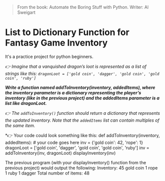 >From the book: Automate the Boring Stuff with Python. Writer: Al Sweigart

# List to Dictionary Function for Fantasy Game Inventory

It's a practice project for python beginners. 

*👉 Imagine that a vanquished dragon’s loot is represented as a list of strings like  this: 
```dragonLoot = ['gold coin', 'dagger', 'gold coin', 'gold coin', 'ruby']```*

***Write a function named  addToInventory(inventory, addedItems), where the inventory  parameter is a dictionary representing the player’s inventory (like in the previous project) and the  addedItems  parameter is a list like  dragonLoot.***

*👉 The  `addToInventory()`  function should return a dictionary that represents the updated inventory. Note that the  `addedItems`  list can contain multiples of the same item.*

*👉 Your code could look something like this: 
def addToInventory(inventory, addedItems):
       # your code goes here
       inv = {'gold coin': 42, 'rope': 1}
       dragonLoot = ['gold coin', 'dagger', 'gold coin', 'gold coin', 'ruby'] 
       inv = addToInventory(inv, dragonLoot)
       displayInventory(inv) 
       
 The previous program (with your  displayInventory()  function from the previous project) would output the following: Inventory: 45 gold coin 1 rope 1 ruby 1 dagger Total number of items: 48



